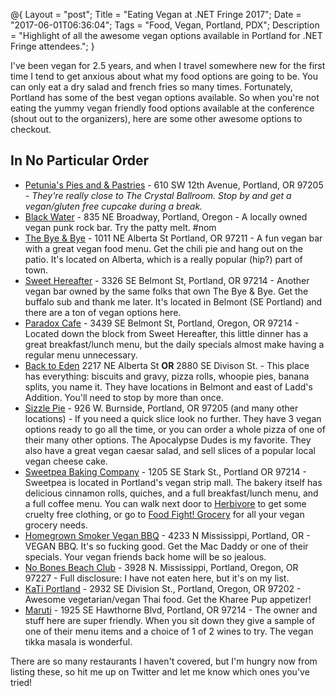 @{
    Layout = "post";
    Title = "Eating Vegan at .NET Fringe 2017";
    Date = "2017-06-01T06:36:04";
    Tags = "Food, Vegan, Portland, PDX";
    Description = "Highlight of all the awesome vegan options available in Portland for .NET Fringe attendees.";
}

I've been vegan for 2.5 years, and when I travel somewhere new for the first time I tend to get anxious about what my food options are going to be. You can only eat a dry salad and french fries so many times. Fortunately, Portland has some of the best vegan options available. So when you're not eating the yummy vegan friendly food options available at the conference (shout out to the organizers), here are some other awesome options to checkout.

## In No Particular Order
* [Petunia's Pies and & Pastries](http://petuniaspiesandpastries.com) - 610 SW 12th Avenue,
Portland, OR 97205 - *They're really close to The Crystal Ballroom. Stop by and get a vegan/gluten free cupcake during a break.*
* [Black Water](https://www.facebook.com/Black-Water-1576782595871962/) - 835 NE Broadway, Portland, Oregon - A locally owned vegan punk rock bar. Try the patty melt. #nom
* [The Bye & Bye](http://thebyeandbye.com) - 1011 NE Alberta St
Portland, OR 97211 - A fun vegan bar with a great vegan food menu. Get the chili pie and hang out on the patio. It's located on Alberta, which is a really popular (hip?) part of town.
* [Sweet Hereafter](http://hereafterpdx.com) - 3326 SE Belmont St, 
Portland, OR 97214 - Another vegan bar owned by the same folks that own The Bye & Bye. Get the buffalo sub and thank me later. It's located in Belmont (SE Portland) and there are a ton of vegan options here.
* [Paradox Cafe](https://www.facebook.com/Paradox-Cafe-360661406373/) - 3439 SE Belmont St, Portland, Oregon, OR 97214 - Located down the block from Sweet Hereafter, this little dinner has a great breakfast/lunch menu, but the daily specials almost make having a regular menu unnecessary.
* [Back to Eden](http://www.backtoedenbakery.com) 2217 NE Alberta St **OR** 2880 SE Divison St. - This place has everything: biscuits and gravy, pizza rolls, whoopie pies, banana splits, you name it. They have locations in Belmont and east of Ladd's Addition. You'll need to stop by more than once.
* [Sizzle Pie](https://www.sizzlepie.com) - 926 W. Burnside, Portland, OR 97205 (and many other locations) - If you need a quick slice look no further. They have 3 vegan options ready to go all the time, or you can order a whole pizza of one of their many other options. The Apocalypse Dudes is my favorite. They also have a great vegan caesar salad, and sell slices of a popular local vegan cheese cake. 
* [Sweetpea Baking Company](http://sweetpeabaking.com) - 1205 SE Stark St., Portland OR 97214 - Sweetpea is located in Portland's vegan strip mall. The bakery itself has delicious cinnamon rolls, quiches, and a full breakfast/lunch menu, and a full coffee menu. You can walk next door to [Herbivore](https://www.herbivoreclothing.com) to get some cruelty free clothing, or go to [Food Fight! Grocery](https://www.foodfightgrocery.com) for all your vegan grocery needs.
* [Homegrown Smoker Vegan BBQ](http://www.homegrownsmoker.com) - 4233 N Mississippi, Portland, OR - VEGAN BBQ. It's so fucking good. Get the Mac Daddy or one of their specials. Your vegan friends back home will be so jealous.
* [No Bones Beach Club](https://www.facebook.com/nobonespdx/) - 3928 N. Mississippi,
Portland, Oregon, OR 97227 - Full disclosure: I have not eaten here, but it's on my list.
* [KaTi Portland](https://www.facebook.com/katiportland/) - 
2932 SE Division St., Portland, Oregon, OR 97202 - Awesome vegetarian/vegan Thai food. Get the Kharee Pup appetizer!
* [Maruti](https://www.maruti-restaurant.com) - 1925 SE Hawthorne Blvd, Portland, OR  97214 - The owner and stuff here are super friendly. When you sit down they give a sample of one of their menu items and a choice of 1 of 2 wines to try. The vegan tikka masala is wonderful.

There are so many restaurants I haven't covered, but I'm hungry now from listing these, so hit me up on Twitter and let me know which ones you've tried!